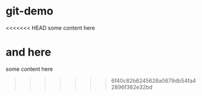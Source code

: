 # git-demo

<<<<<<< HEAD
some content here

and here
=======
some content here
>>>>>>> 6f40c82b6245628a0679db54fa42896f362e32bd
